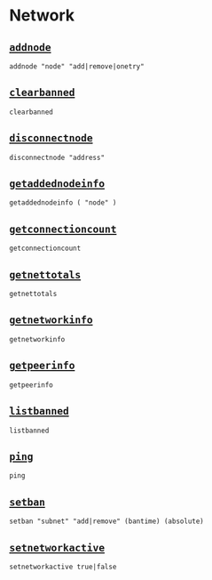 # Network
## [`addnode`](addnode.md)
```
addnode "node" "add|remove|onetry"
```

## [`clearbanned`](clearbanned.md)
```
clearbanned
```

## [`disconnectnode`](disconnectnode.md)
```
disconnectnode "address" 
```

## [`getaddednodeinfo`](getaddednodeinfo.md)
```
getaddednodeinfo ( "node" )
```

## [`getconnectioncount`](getconnectioncount.md)
```
getconnectioncount
```

## [`getnettotals`](getnettotals.md)
```
getnettotals
```

## [`getnetworkinfo`](getnetworkinfo.md)
```
getnetworkinfo
```

## [`getpeerinfo`](getpeerinfo.md)
```
getpeerinfo
```

## [`listbanned`](listbanned.md)
```
listbanned
```

## [`ping`](ping.md)
```
ping
```

## [`setban`](setban.md)
```
setban "subnet" "add|remove" (bantime) (absolute)
```

## [`setnetworkactive`](setnetworkactive.md)
```
setnetworkactive true|false
```

